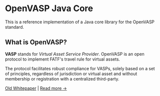 # OpenVASP Java Core

This is a reference implementation of a Java core library for the OpenVASP standard.


## What is OpenVASP?

**VASP** stands for *Virtual Asset Service Provider*.
OpenVASP is an open protocol to implement FATF's travel rule for virtual assets.

The protocol facilitates robust compliance for VASPs, solely based on a set of principles, regardless of jurisdiction or virtual asset and without membership or registration with a centralized third-party.

[Old Whitepaper](https://openvasp.org/wp-content/uploads/2020/09/OpenVasp_Whitepaper.pdf) | [Read more →](https://www.openvasp.org/)

